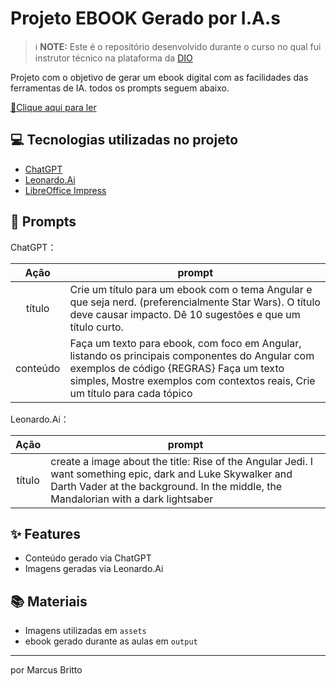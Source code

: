 

# Projeto EBOOK Gerado por I.A.s


 > ℹ️ **NOTE:** Este é o repositório desenvolvido durante o curso no qual fui instrutor técnico na plataforma da [DIO](https://dio.me)

Projeto com o objetivo de gerar um ebook digital com as facilidades das ferramentas de IA. todos os prompts
seguem abaixo.

<a href="https://github.com/felipeAguiarCode/prompts-recipe-to-create-a-ebook/blob/main/output/ebook%20-%20css%20jedi%20output.pdf" title="View PDF now"> 📕Clique aqui para ler</a>

## 💻 Tecnologias utilizadas no projeto

- [ChatGPT](https://chat.openai.com/) 
- [Leonardo.Ai](https://leonardo.ai/)
- [LibreOffice Impress](https://pt-br.libreoffice.org/descubra/impress/)

## 🧠 Prompts


ChatGPT：

|   Ação   | prompt                                                                                                                                                                                                                                                                         |
| :------: | ------------------------------------------------------------------------------------------------------------------------------------------------------------------------------------------------------------------------------------------------------------------------------ |
|  título  | Crie um título para um ebook com o tema Angular e que seja nerd. (preferencialmente Star Wars). O título deve causar impacto. Dê 10 sugestões e que um título curto.                                                        |
| conteúdo | Faça um texto para ebook, com foco em Angular, listando os principais componentes do Angular com exemplos de código {REGRAS} Faça um texto simples, Mostre exemplos com contextos reais, Crie um título para cada tópico |


Leonardo.Ai：

|  Ação  | prompt                                                                                 |
| :----: | -------------------------------------------------------------------------------------- |
| título | create a image about the title: Rise of the Angular Jedi. I want something epic, dark and Luke Skywalker and Darth Vader at the background. In the middle, the Mandalorian with a dark lightsaber |

## ✨ Features

- Conteúdo gerado via ChatGPT
- Imagens geradas via Leonardo.Ai

## 📚 Materiais

- Imagens utilizadas em `assets`
- ebook gerado durante as aulas em `output`


---

por Marcus Britto